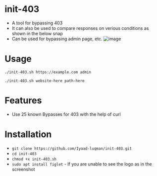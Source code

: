 # init-403
- A tool for bypassing 403
- It can also be used to compare responses on verious conditions as shown in the below snap
- Can be used for bypassing admin page, etc. 
![image](https://user-images.githubusercontent.com/86549899/137630702-52435846-2dfc-4572-b5af-a3ee54201e73.png)


# Usage
`./init-403.sh https://example.com admin`

`./init-403.sh website-here path-here`

# Features
- Use 25 known Bypasses for 403 with the help of curl

# Installation
   * `git clone https://github.com/Iyaad-luqman/init-403.git`
   * `cd init-403`
   * `chmod +x init-403.sh`
   * `sudo apt install figlet`  - If you are unable to see the logo as in the screenshot
   

